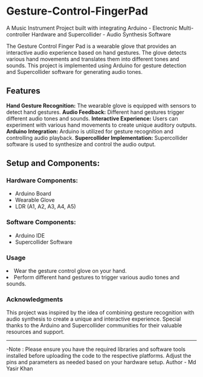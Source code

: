 # Gesture-Control-FingerPad

A Music Instrument Project built with integrating Arduino - Electronic Multi-controller Hardware and Supercollider - Audio Synthesis Software

The Gesture Control Finger Pad is a wearable glove that provides an interactive audio experience based on hand gestures. The glove detects various hand movements and translates them into different tones and sounds. This project is implemented using Arduino for gesture detection and Supercollider software for generating audio tones.

<H2>Features</H2>

<b>Hand Gesture Recognition:</b> The wearable glove is equipped with sensors to detect hand gestures.
<b>Audio Feedback:</b> Different hand gestures trigger different audio tones and sounds.
<b>Interactive Experience:</b> Users can experiment with various hand movements to create unique auditory outputs.
<b>Arduino Integration:</b> Arduino is utilized for gesture recognition and controlling audio playback.
<b>Supercollider Implementation:</b> Supercollider software is used to synthesize and control the audio output.

<h2>Setup and Components:</h2>

<h3>Hardware Components:</h3>
	<ul>
    <li>Arduino Board</li>
    <li>Wearable Glove</li>
    <li>LDR (A1, A2, A3, A4, A5)</li>
  </ul>	
	
<h3>Software Components:</h3>
<ul>
  <li>Arduino IDE</li>
  <li>Supercollider Software</li>
</ul>

<h3>Usage</h3>

<li>Wear the gesture control glove on your hand.</li>
<li>Perform different hand gestures to trigger various audio tones and sounds.</li>

<h3>Acknowledgments</h3>
This project was inspired by the idea of combining gesture recognition with audio synthesis to create a unique and interactive experience. Special thanks to the Arduino and Supercollider communities for their valuable resources and support.

---

-Note :
Please ensure you have the required libraries and software tools installed before uploading the code to the respective platforms. Adjust the pins and parameters as needed based on your hardware setup.
Author - Md Yasir Khan